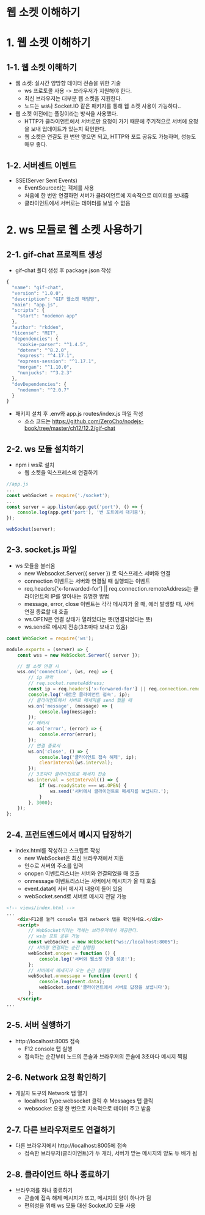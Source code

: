 웹 소켓 이해하기
================
# 1. 웹 소켓 이해하기
## 1-1. 웹 소켓 이해하기
* 웹 소켓: 실시간 양방향 데이터 전송을 위한 기술
    * ws 프로토콜 사용 -> 브라우저가 지원해야 한다.
    * 최신 브라우저는 대부분 웹 소켓을 지원한다.
    * 노드는 ws나 Socket.IO 같은 패키지를 통해 웹 소켓 사용이 가능하다..
* 웹 소켓 이전에는 폴링이라는 방식을 사용했다.
    * HTTP가 클라이언트에서 서버로만 요청이 가기 때문에 주기적으로 서버에 요청을 보내 업데이트가 있는지 확인한다.
    * 웹 소켓은 연결도 한 번만 맺으면 되고, HTTP와 포트 공유도 가능하며, 성능도 매우 좋다.

## 1-2. 서버센트 이벤트
* SSE(Server Sent Events)
    * EventSource라는 객체를 사용
    * 처음에 한 번만 연결하면 서버가 클라이언트에 지속적으로 데이터를 보내줌
    * 클라이언트에서 서버로는 데이터를 보낼 수 없음

# 2. ws 모듈로 웹 소켓 사용하기
## 2-1. gif-chat 프로젝트 생성
* gif-chat 폴더 생성 후 package.json 작성
```js
{
  "name": "gif-chat",
  "version": "1.0.0",
  "description": "GIF 웹소켓 채팅방",
  "main": "app.js",
  "scripts": {
    "start": "nodemon app"
  },
  "author": "rkdden",
  "license": "MIT",
  "dependencies": {
    "cookie-parser": "^1.4.5",
    "dotenv": "^8.2.0",
    "express": "^4.17.1",
    "express-session": "^1.17.1",
    "morgan": "^1.10.0",
    "nunjucks": "^3.2.3"
  },
  "devDependencies": {
    "nodemon": "^2.0.7"
  }
}
```
* 패키지 설치 후 .env와 app.js routes/index.js 파일 작성
    * 소스 코드는 https://github.com/ZeroCho/nodejs-book/tree/master/ch12/12.2/gif-chat
## 2-2. ws 모듈 설치하기
* npm i ws로 설치
    * 웹 소켓을 익스프레스에 연결하기
```js
//app.js
...
const webSocket = require('./socket');
...
const server = app.listen(app.get('port'), () => {
    console.log(app.get('port'), '번 포트에서 대기중');
});

webSocket(server);
```
## 2-3. socket.js 파일
* ws 모듈을 불러옴
    * new Websocket.Server({ server }) 로 익스프레스 서버와 연결
    * connection 이벤트는 서버와 연결될 때 실행되는 이벤트
    * req.headers[‘x-forwarded-for’] || req.connection.remoteAddress는 클라이언트의 IP를 알아내는 유명한 방법
    * message, error, close 이벤트는 각각 메시지가 올 때, 에러 발생할 때, 서버 연결 종료할 때 호출
    * ws.OPEN은 연결 상태가 열려있다는 뜻(연결되었다는 뜻)
    * ws.send로 메시지 전송(3초마다 보내고 있음)
```js
const WebSocket = require('ws');

module.exports = (server) => {
    const wss = new WebSocket.Server({ server });

    // 웹 소켓 연결 시
    wss.on('connection', (ws, req) => {
        // ip 파악
        // req.socket.remoteAddress;
        const ip = req.headers['x-forwared-for'] || req.connection.remoteAddress;
        console.log('새로운 클라이언트 접속', ip);
        // 클라이언트에서 서버로 메세지를 send 했을 때
        ws.on('message', (message) => {
            console.log(message);
        });
        // 에러시
        ws.on('error', (error) => {
            console.error(error);
        });
        // 연결 종료시
        ws.on('close', () => {
            console.log('클라이언트 접속 해제', ip);
            clearInterval(ws.interval);
        });
        // 3초마다 클라이언트로 메세지 전송
        ws.interval = setInterval(() => {
            if (ws.readyState === ws.OPEN) {
                ws.send('서버에서 클라이언트로 메세지를 보냅니다.');
            }
        }, 3000);
    });
};
```

## 2-4. 프런트엔드에서 메시지 답장하기
* index.html를 작성하고 스크립트 작성
  * new WebSocket은 최신 브라우저에서 지원
  * 인수로 서버의 주소를 입력
  * onopen 이벤트리스너는 서버와 연결되었을 때 호출
  * onmessage 이벤트리스너는 서버에서 메시지가 올 때 호출
  * event.data에 서버 메시지 내용이 들어 있음
  * webSocket.send로 서버로 메시지 전달 가능
```html
<!-- views/index.html -->
...
    <div>F12를 눌러 console 탭과 network 탭을 확인하세요.</div>
    <script>
        // WebSocket이라는 객체는 브라우저에서 제공한다.
        // ws는 포트 공유 가능
        const webSocket = new WebSocket("ws://localhost:8005");
        // 서버랑 연결되는 순간 실행됨
        webSocket.onopen = function () {
            console.log('서버와 웹소켓 연결 성공!');
        };
        // 서버에서 메세지가 오는 순간 실행됨
        webSocket.onmessage = function (event) {
            console.log(event.data);
            webSocket.send('클라이언트에서 서버로 답장을 보냅니다');
        };
    </script>
...

```

## 2-5. 서버 실행하기
* http://localhost:8005 접속
  * F12 console 탭 실행
  * 접속하는 순간부터 노드의 콘솔과 브라우저의 콘솔에 3초마다 메시지 찍힘
## 2-6. Network 요청 확인하기
* 개발자 도구의 Network 탭 열기
  * localhost Type:websocket 클릭 후 Messages 탭 클릭
  * websocket 요청 한 번으로 지속적으로 데이터 주고 받음

## 2-7. 다른 브라우저로도 연결하기
* 다른 브라우저에서 http://localhost:8005에 접속
  * 접속한 브라우저(클라이언트)가 두 개라, 서버가 받는 메시지의 양도 두 배가 됨
## 2-8. 클라이언트 하나 종료하기
* 브라우저를 하나 종료하기
  * 콘솔에 접속 해제 메시지가 뜨고, 메시지의 양이 하나가 됨
  * 편의성을 위해 ws 모듈 대신 Socket.IO 모듈 사용


